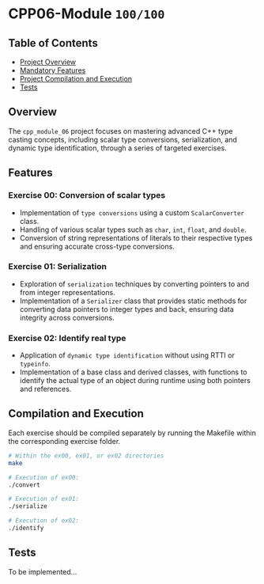# CPP06-Module `100/100`

## Table of Contents
- [Project Overview](#overview)
- [Mandatory Features](#features)
- [Project Compilation and Execution](#compilation-and-execution)
- [Tests](#Tests)

## Overview

The `cpp_module_06` project focuses on mastering advanced C++ type casting concepts, including scalar type conversions, serialization, and dynamic type identification, through a series of targeted exercises.

## Features

### Exercise 00: Conversion of scalar types
* Implementation of `type conversions` using a custom `ScalarConverter` class.
* Handling of various scalar types such as `char`, `int`, `float`, and `double`.
* Conversion of string representations of literals to their respective types and ensuring accurate cross-type conversions.

### Exercise 01: Serialization
* Exploration of `serialization` techniques by converting pointers to and from integer representations.
* Implementation of a `Serializer` class that provides static methods for converting data pointers to integer types and back, ensuring data integrity across conversions.

### Exercise 02: Identify real type
* Application of `dynamic type identification` without using RTTI or `typeinfo`.
* Implementation of a base class and derived classes, with functions to identify the actual type of an object during runtime using both pointers and references.

## Compilation and Execution
Each exercise should be compiled separately by running the Makefile within the corresponding exercise folder.
```bash
# Within the ex00, ex01, or ex02 directories
make

# Execution of ex00:
./convert

# Execution of ex01:
./serialize

# Execution of ex02:
./identify
```

## Tests
To be implemented...  
